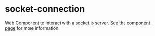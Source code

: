 socket-connection
================

Web Component to interact with a [socket.io](http://socket.io/) server. See the [component page](http://fweinb.github.io/socket-connection) for more information.

